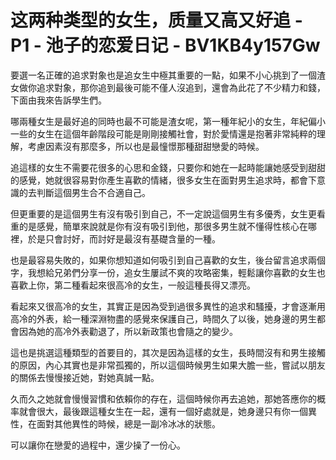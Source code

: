 # 这两种类型的女生，质量又高又好追 - P1 - 池子的恋爱日记 - BV1KB4y157Gw

要選一名正確的追求對象也是追女生中極其重要的一點，如果不小心挑到了一個渣女做你追求對象，那你追到最後可能不僅人沒追到，還會為此花了不少精力和錢，下面由我來告訴學生們。

哪兩種女生是最好追的同時也最不可能是渣女呢，第一種年紀小的女生，年紀偏小一些的女生在這個年齡階段可能是剛剛接觸社會，對於愛情還是抱著非常純粹的理解，考慮因素沒有那麼多，所以也是最憧憬那種甜甜戀愛的時候。

追這樣的女生不需要花很多的心思和金錢，只要你和她在一起時能讓她感受到甜甜的感覺，她就很容易對你產生喜歡的情緒，很多女生在面對男生追求時，都會下意識的去判斷這個男生合不合適自己。

但更重要的是這個男生有沒有吸引到自己，不一定說這個男生有多優秀，女生更看重的是感覺，簡單來說就是你有沒有吸引到他，那很多男生就不懂得性核心在哪裡，於是只會討好，而討好是最沒有基礎含量的一種。

也是最容易失敗的，如果你想知道如何吸引到自己喜歡的女生，後台留言追求兩個字，我想給兄弟們分享一份，追女生屢試不爽的攻略密集，輕鬆讓你喜歡的女生也喜歡上你，第二種看起來很高冷的女生，一般這種長得又漂亮。

看起來又很高冷的女生，其實正是因為受到過很多異性的追求和騷擾，才會逐漸用高冷的外表，給一種深淵物盡的感覺來保護自己，時間久了以後，她身邊的男生都會因為她的高冷外表勸退了，所以新政策也會隨之的變少。

這也是挑選這種類型的首要目的，其次是因為這樣的女生，長時間沒有和男生接觸的原因，內心其實也是非常孤獨的，所以這個時候男生如果大膽一些，嘗試以朋友的關係去慢慢接近她，對她真誠一點。

久而久之她就會慢慢習慣和依賴你的存在，這個時候你再去追她，那她答應你的概率就會很大，最後跟這種女生在一起，還有一個好處就是，她身邊只有你一個異性，在面對其他異性的時候，總是一副冷冰冰的狀態。

可以讓你在戀愛的過程中，還少操了一份心。